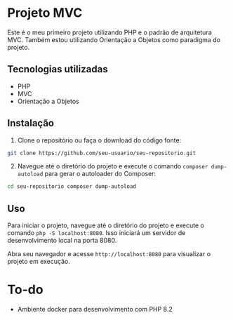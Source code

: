 # Projeto MVC

Este é o meu primeiro projeto utilizando PHP e o padrão de arquitetura MVC. Também estou utilizando Orientação a Objetos como paradigma do projeto.

## Tecnologias utilizadas
- PHP
- MVC
- Orientação a Objetos

## Instalação

1. Clone o repositório ou faça o download do código fonte:
```bash
git clone https://github.com/seu-usuario/seu-repositorio.git
``` 
2. Navegue até o diretório do projeto e execute o comando `composer dump-autoload` para gerar o autoloader do Composer:
```bash
cd seu-repositorio composer dump-autoload
```

## Uso

Para iniciar o projeto, navegue até o diretório do projeto e execute o comando
 `php -S localhost:8080`. Isso iniciará um servidor de desenvolvimento local
  na porta 8080.

Abra seu navegador e acesse `http://localhost:8080` para visualizar o projeto
 em execução.

# To-do 

- Ambiente docker para desenvolvimento com PHP 8.2 
